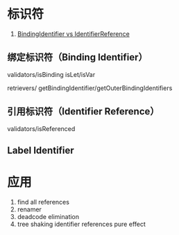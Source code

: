 # 标识符

1. [BindingIdentifier vs IdentifierReference](https://stackoverflow.com/questions/50551585/what-is-difference-between-bindingidentifier-and-identifierreference)

## 绑定标识符（Binding Identifier）

validators/isBinding
isLet/isVar

retrievers/ getBindingIdentifier/getOuterBindingIdentifiers

## 引用标识符（Identifier Reference）

validators/isReferenced

## Label Identifier

# 应用

1. find all references
1. renamer
1. deadcode elimination
1. tree shaking identifier references pure effect
